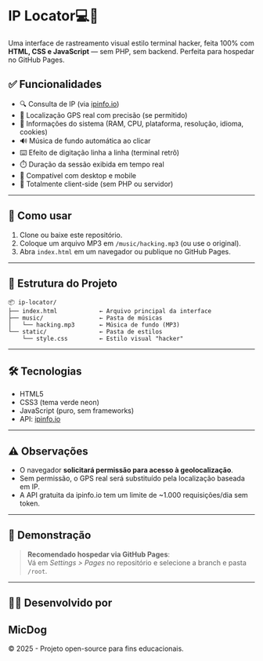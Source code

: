 # IP Locator💻🧠

Uma interface de rastreamento visual estilo terminal hacker, feita 100% com **HTML, CSS e JavaScript** — sem PHP, sem backend. Perfeita para hospedar no GitHub Pages.

## ✅ Funcionalidades

- 🔍 Consulta de IP (via [ipinfo.io](https://ipinfo.io))
- 📍 Localização GPS real com precisão (se permitido)
- 💾 Informações do sistema (RAM, CPU, plataforma, resolução, idioma, cookies)
- 🔊 Música de fundo automática ao clicar
- ⌨️ Efeito de digitação linha a linha (terminal retrô)
- ⏱️ Duração da sessão exibida em tempo real
- 📡 Compatível com desktop e mobile
- 💯 Totalmente client-side (sem PHP ou servidor)

---

## 🚀 Como usar

1. Clone ou baixe este repositório.
2. Coloque um arquivo MP3 em `/music/hacking.mp3` (ou use o original).
3. Abra `index.html` em um navegador ou publique no GitHub Pages.

---

## 📁 Estrutura do Projeto

```
📦 ip-locator/
├── index.html            ← Arquivo principal da interface
├── music/                ← Pasta de músicas
│   └── hacking.mp3       ← Música de fundo (MP3)
└── static/               ← Pasta de estilos
    └── style.css         ← Estilo visual "hacker"
```

---

## 🛠 Tecnologias

- HTML5
- CSS3 (tema verde neon)
- JavaScript (puro, sem frameworks)
- API: [ipinfo.io](https://ipinfo.io)

---

## ⚠️ Observações

- O navegador **solicitará permissão para acesso à geolocalização**.
- Sem permissão, o GPS real será substituído pela localização baseada em IP.
- A API gratuita da ipinfo.io tem um limite de ~1.000 requisições/dia sem token.

---

## 🧠 Demonstração

> **Recomendado hospedar via GitHub Pages**:  
> Vá em *Settings > Pages* no repositório e selecione a branch e pasta `/root`.

---

## 👨‍💻 Desenvolvido por

**MicDog**  
---

© 2025 - Projeto open-source para fins educacionais.
